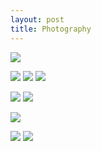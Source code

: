 ```yaml
---
layout: post
title: Photography
---
```


![](https://kyragunluk.github.io/images/flames.jpg)








![](https://kyragunluk.github.io/images/port1.png)
![](https://kyragunluk.github.io/images/port2.png)
![](https://kyragunluk.github.io/images/port3.png)








![](https://kyragunluk.github.io/images/port4.png)
![](https://kyragunluk.github.io/images/port7.png)








![](https://kyragunluk.github.io/images/port6.png)








![](https://kyragunluk.github.io/images/port5.png)
![](https://kyragunluk.github.io/images/port8.png)
